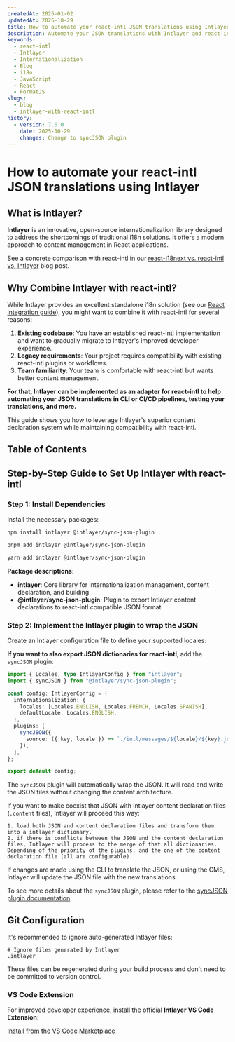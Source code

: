 ```yaml
---
createdAt: 2025-01-02
updatedAt: 2025-10-29
title: How to automate your react-intl JSON translations using Intlayer
description: Automate your JSON translations with Intlayer and react-intl for enhanced internationalization in React applications.
keywords:
  - react-intl
  - Intlayer
  - Internationalization
  - Blog
  - i18n
  - JavaScript
  - React
  - FormatJS
slugs:
  - blog
  - intlayer-with-react-intl
history:
  - version: 7.0.0
    date: 2025-10-29
    changes: Change to syncJSON plugin
---
```


# How to automate your react-intl JSON translations using Intlayer

## What is Intlayer?

**Intlayer** is an innovative, open-source internationalization library designed to address the shortcomings of traditional i18n solutions. It offers a modern approach to content management in React applications.

See a concrete comparison with react-intl in our [react-i18next vs. react-intl vs. Intlayer](https://github.com/aymericzip/intlayer/blob/main/docs/blog/en/react-i18next_vs_react-intl_vs_intlayer.md) blog post.

## Why Combine Intlayer with react-intl?

While Intlayer provides an excellent standalone i18n solution (see our [React integration guide](https://github.com/aymericzip/intlayer/blob/main/docs/docs/en/intlayer_with_vite+react.md)), you might want to combine it with react-intl for several reasons:

1. **Existing codebase**: You have an established react-intl implementation and want to gradually migrate to Intlayer's improved developer experience.
2. **Legacy requirements**: Your project requires compatibility with existing react-intl plugins or workflows.
3. **Team familiarity**: Your team is comfortable with react-intl but wants better content management.

**For that, Intlayer can be implemented as an adapter for react-intl to help automating your JSON translations in CLI or CI/CD pipelines, testing your translations, and more.**

This guide shows you how to leverage Intlayer's superior content declaration system while maintaining compatibility with react-intl.

## Table of Contents

<TOC/>

## Step-by-Step Guide to Set Up Intlayer with react-intl

### Step 1: Install Dependencies

Install the necessary packages:

```bash packageManager="npm"
npm install intlayer @intlayer/sync-json-plugin
```

```bash packageManager="pnpm"
pnpm add intlayer @intlayer/sync-json-plugin
```

```bash packageManager="yarn"
yarn add intlayer @intlayer/sync-json-plugin
```

**Package descriptions:**

- **intlayer**: Core library for internationalization management, content declaration, and building
- **@intlayer/sync-json-plugin**: Plugin to export Intlayer content declarations to react-intl compatible JSON format

### Step 2: Implement the Intlayer plugin to wrap the JSON

Create an Intlayer configuration file to define your supported locales:

**If you want to also export JSON dictionaries for react-intl**, add the `syncJSON` plugin:

```typescript fileName="intlayer.config.ts"
import { Locales, type IntlayerConfig } from "intlayer";
import { syncJSON } from "@intlayer/sync-json-plugin";

const config: IntlayerConfig = {
  internationalization: {
    locales: [Locales.ENGLISH, Locales.FRENCH, Locales.SPANISH],
    defaultLocale: Locales.ENGLISH,
  },
  plugins: [
    syncJSON({
      source: ({ key, locale }) => `./intl/messages/${locale}/${key}.json`,
    }),
  ],
};

export default config;
```

The `syncJSON` plugin will automatically wrap the JSON. It will read and write the JSON files without changing the content architecture.

If you want to make coexist that JSON with intlayer content declaration files (`.content` files), Intlayer will proceed this way:

    1. load both JSON and content declaration files and transform them into a intlayer dictionary.
    2. if there is conflicts between the JSON and the content declaration files, Intlayer will process to the merge of that all dictionaries. Depending of the priority of the plugins, and the one of the content declaration file (all are configurable).

If changes are made using the CLI to translate the JSON, or using the CMS, Intlayer will update the JSON file with the new translations.

To see more details about the `syncJSON` plugin, please refer to the [syncJSON plugin documentation](https://github.com/aymericzip/intlayer/blob/main/docs/docs/en/plugins/sync-json.md).

## Git Configuration

It's recommended to ignore auto-generated Intlayer files:

```plaintext fileName=".gitignore"
# Ignore files generated by Intlayer
.intlayer
```

These files can be regenerated during your build process and don't need to be committed to version control.

### VS Code Extension

For improved developer experience, install the official **Intlayer VS Code Extension**:

[Install from the VS Code Marketplace](https://marketplace.visualstudio.com/items?itemName=intlayer.intlayer-vs-code-extension)
